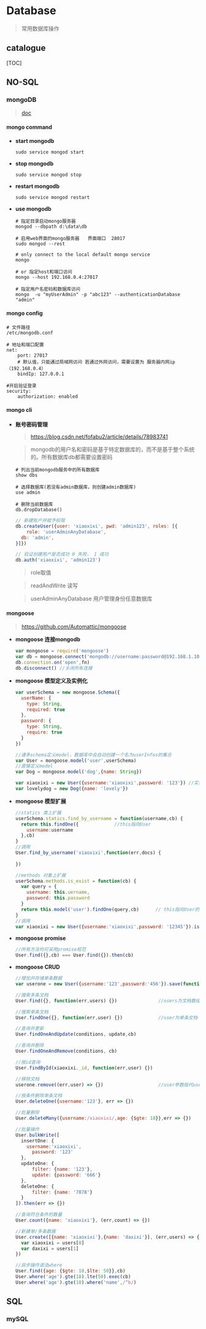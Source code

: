 # Database

> 常用数据库操作



## catalogue

[TOC]

## NO-SQL

### mongoDB

> [doc](https://docs.mongodb.com/master/mongo/)



#### mongo command

* **start mongodb**

  ```shell
  sudo service mongod start
  ```

* **stop mongodb**

  ```shell
  sudo service mongod stop
  ```

* **restart mongodb**

  ```shell
  sudo service mongod restart
  ```

* **use mongodb**

  ```shell
  # 指定目录启动mongo服务器
  mongod --dbpath d:\data\db 
  
  # 启用web界面的mongo服务器   界面端口  28017
  sudo mongod --rest
  
  # only connect to the local default mongo service
  mongo
  
  # or 指定host和端口访问
  mongo --host 192.168.0.4:27017
  
  # 指定用户名密码和数据库访问
  mongo  -u "myUserAdmin" -p "abc123" --authenticationDatabase "admin"
  ```

#### mongo config

```shell
# 文件路径
/etc/mongodb.conf

# 地址和端口配置
net:
	port: 27017
	# 默认值，只能通过局域网访问 若通过外网访问，需要设置为 服务器内网ip（192.168.0.4）
	bindIp: 127.0.0.1 
	
#开启验证登录
security:
	authorization: enabled 
```



#### mongo cli

* **账号密码管理**

  > https://blog.csdn.net/fofabu2/article/details/78983741

  >  mongodb的用户名和密码是基于特定数据库的，而不是基于整个系统的。所有数据库db都需要设置密码

  ```shell
  # 列出当前mongodb服务中的所有数据库
  show dbs
  
  # 选择数据库(若没有admin数据库，则创建admin数据库)
  use admin
  
  # 删除当前数据库
  db.dropDatabase()
  ```

  ```js
  // 新建账户并赋予权限
  db.createUser({user: 'xiaoxixi', pwd: 'admin123', roles: [{ 
      role: 'userAdminAnyDatabase',
  	db: 'admin',
  }]})
  
  // 验证创建用户是否成功 0 失败， 1 成功
  db.auth('xiaoxixi', 'admin123') 
  ```

  > role取值

  > readAndWrite   读写

  >  userAdminAnyDatabase 用户管理身份任意数据库



#### mongoose

> https://github.com/Automattic/mongoose

* **mongoose 连接mongodb**

  ```js
  var mongoose = require('mongoose')
  var db = mongoose.connect('mongodb://username:password@192.168.1.101:port/db_name')
  db.connection.on('open',fn)
  db.disconnect() //关闭所有连接
  ```


* **mongoose 模型定义及实例化**

  ```js
  var userSchema = new mongoose.Schema({
    userName: {
      type: String,
      required: true
    },
    password: {
      type: String,
      require: true
    }
  })
  
  //通多schema定义model，数据库中会自动创建一个名为userInfos的集合
  var User = mongoose.model('user',userSchema) 
  //直接定义model
  var Dog = mongoose.model('dog',{name: String})   
  
  var xiaoxixi = new User({username:'xiaoxixi',password: '123'}) //实例化
  var lovelydog = new Dog({name: 'lovely'})      
  ```


* **mongoose 模型扩展**

  ```js
  //statics 类上扩展
  userSchema.statics.find_by_username = function(username,cb) {
    return this.findOne({             //this指向User
      username:username
    },cb)
  }
  //调用
  User.find_by_username('xiaoxixi',function(err,docs) {
    	
  })
  
  //methods 对象上扩展
  userSchema.methods.is_exist = function(cb) {
    var query = {
      username: this.uername,
      password: this.password
    }
    return this.model('user').findOne(query,cb)      // this指向User的实例
  }
  //调用
  var xiaoxixi = new User({username:'xiaoxixi',password: '12345'}).is_exist(cb)
  ```


* **mongoose promise**

  ```js
  //所有方法均可采用promise规范
  User.find({},cb) === User.find({}).then(cb)
  ```

* **mongoose CRUD**

  ```js
  //增加并存储单条数据
  var userone = new User({username:'123',password:'456'}).save(function(err,user) {})
  
  //搜索多条文档
  User.find({}, function(err,users) {})               //users为文档数组   {}为查询条件
  
  //搜索单条文档
  User.findOne({}, function(err,user) {})             //user为单条文档
  
  //查询并更新
  User.findOneAndUpdate(conditions, update,cb)
  
  //查询并删除
  User.findOneAndRemove(conditions, cb)
  
  //按id查询
  User.findById(xiaoxixi._id, function(err,user) {})  
  
  //移除文档
  userone.remove((err,user) => {})                    //user参数指代userone
  
  //按条件删除单条文档
  User.deleteOne({username:'123'}, err => {})
  
  //批量删除
  User.deleteMany({username:/xiaoxixi/,age: {$gte: 18}},err => {})
  
  //批量操作
  User.bulkWrite([
    insertOne: {
      username:'xiaoxixi',
    	password: '123'
    },
    updateOne: {
    	filter: {name: '123'},
    	update: {password: '666'}
    },
    deleteOne: {
    	filter: {name: '7878'}
    }
  ]).then(err => {})
  
  //查询符合条件的数量
  User.count({name: 'xiaoxixi'}, (err,count) => {})
  
  //新建单/多条数据
  User.create([{name: 'xiaoxixi'},{name: 'daxixi'}], (err,users) => {
    var xiaoxixi = users[0]
    var daxixi = users[1]
  })
  
  //异步操作语法where
  User.find({age: {$gte: 18,$lte: 50}},cb)
  User.where('age').gte(18).lte(50).exec(cb)
  User.where('age').gte(18).where('name',/^b/)
  
  
  ```



## SQL

### mySQL

